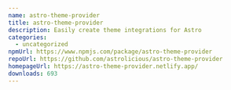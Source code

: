 ```yaml
---
name: astro-theme-provider
title: astro-theme-provider
description: Easily create theme integrations for Astro
categories:
  - uncategorized
npmUrl: https://www.npmjs.com/package/astro-theme-provider
repoUrl: https://github.com/astrolicious/astro-theme-provider
homepageUrl: https://astro-theme-provider.netlify.app/
downloads: 693
---
```

